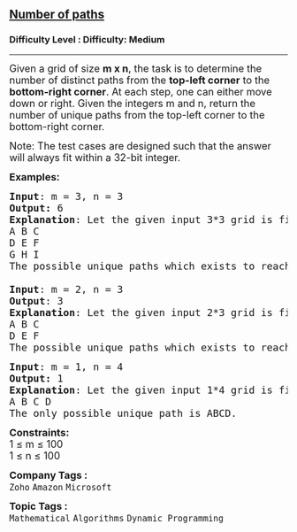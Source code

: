 <h2><a href="https://www.geeksforgeeks.org/problems/number-of-paths0926/1?page=2&category=Dynamic%20Programming&difficulty=Basic,Easy,Medium&sortBy=submissions">Number of paths</a></h2><h3>Difficulty Level : Difficulty: Medium</h3><hr><div class="problems_problem_content__Xm_eO"><p><span style="font-size: 18px;">Given a grid of size <strong>m x n</strong>, the task is to determine the number of distinct paths from the <strong>top-left corner</strong> to the <strong>bottom-right corner</strong>. At each step, one can either move down or right. </span><span style="font-size: 18px;">Given the integers m and n, return the number of unique paths from the top-left corner to the bottom-right corner.</span></p>
<p><span style="font-size: 18px;">Note: The test cases are designed such that the answer will always fit within a 32-bit integer.</span></p>
<p><span style="font-size: 18px;"><strong>Examples:</strong></span></p>
<pre><span style="font-size: 18px;"><strong>Input</strong>: m = 3, n = 3
<strong>Output:</strong>&nbsp;6
<strong>Explanation</strong>: Let the given input 3*3 grid is filled as such:
A B C
D E F
G H I
The possible unique paths which exists to reach 'I' from 'A' following above conditions are as follows: ABCFI, ABEHI, ADGHI, ADEFI, ADEHI, ABEFI<br><br><strong>Input</strong>: m = 2, n = 3
<strong>Output</strong>: 3
<strong>Explanation</strong>: Let the given input 2*3 grid is filled as such:
A B C
D E F
The possible unique paths which exists to reach 'F' from 'A' following above conditions are as follows: ABCF, ADEF and ABEF.
</span></pre>
<pre><span style="font-size: 18px;"><strong>Input</strong>: m = 1, n = 4
<strong>Output:</strong> 1
<strong>Explanation</strong>: Let the given input 1*4 grid is filled as such:<br>A B C D <br>The only possible unique path is ABCD.</span></pre>
<p><span style="font-size: 18px;"><strong>Constraints:</strong></span><br><span style="font-size: 18px;">1 ≤ m ≤ 100<br>1 ≤ n ≤ <span style="font-family: -apple-system, BlinkMacSystemFont, 'Segoe UI', Roboto, Oxygen, Ubuntu, Cantarell, 'Open Sans', 'Helvetica Neue', sans-serif;">100</span><br></span></p></div><p><span style=font-size:18px><strong>Company Tags : </strong><br><code>Zoho</code>&nbsp;<code>Amazon</code>&nbsp;<code>Microsoft</code>&nbsp;<br><p><span style=font-size:18px><strong>Topic Tags : </strong><br><code>Mathematical</code>&nbsp;<code>Algorithms</code>&nbsp;<code>Dynamic Programming</code>&nbsp;